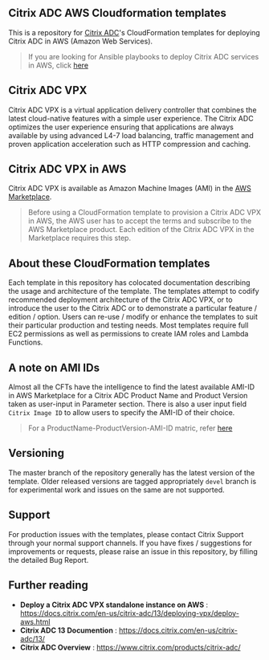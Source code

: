 
Citrix ADC AWS Cloudformation templates
--------------------------------------

This is a repository for [Citrix ADC](https://www.citrix.com/products/citrix-adc/)'s CloudFormation templates for deploying Citrix ADC in AWS (Amazon Web Services). 

>If you are looking for Ansible playbooks to deploy Citrix ADC services in AWS, click [here](https://github.com/citrix/citrix-ansible-aws)

## Citrix ADC VPX
Citrix ADC VPX is a virtual application delivery controller that combines the latest cloud-native features with a simple user experience. The Citrix ADC optimizes the user experience ensuring that applications are always available by using advanced L4-7 load balancing, traffic management and proven application acceleration such as HTTP compression and caching.

## Citrix ADC VPX in AWS
Citrix ADC VPX is available as Amazon Machine Images (AMI) in the [AWS Marketplace](https://aws.amazon.com/marketplace/seller-profile?id=fb9c6078-b60f-47f6-8622-49d5e1d5aca7). 
>Before using a CloudFormation template to provision a Citrix ADC VPX in AWS, the AWS user has to accept the terms and subscribe to the AWS Marketplace product. 
>Each edition of the Citrix ADC VPX in the Marketplace requires this step.

## About these CloudFormation templates
Each template in this repository has colocated documentation describing the usage and architecture of the template. The templates attempt to codify recommended deployment architecture of the Citrix ADC VPX, or to introduce the user to the Citrix ADC or to demonstrate a particular feature / edition / option. Users can re-use / modify or enhance the templates to suit their particular production and testing needs. Most templates require full EC2 permissions as well as permissions to create IAM roles and Lambda Functions.

## A note on AMI IDs
Almost all the CFTs have the intelligence to find the latest available AMI-ID in AWS Marketplace for a Citrix ADC Product Name and Product Version taken as user-input in Parameter section.
There is also a user input field `Citrix Image ID` to allow users to specify the AMI-ID of their choice.
>For a ProductName-ProductVersion-AMI-ID matric, refer [here](./templates/README.md)

## Versioning
The master branch of the repository generally has the latest version of the template. Older released versions are tagged appropriately
`devel` branch is for experimental work and issues on the same are not supported.


## Support
For production issues with the templates, please contact Citrix Support through your normal support channels. If you have fixes / suggestions for improvements or requests, please raise an issue in this repository, by filling the detailed Bug Report.

## Further reading
- **Deploy a Citrix ADC VPX standalone instance on AWS** : https://docs.citrix.com/en-us/citrix-adc/13/deploying-vpx/deploy-aws.html
- **Citrix ADC 13 Documention** : https://docs.citrix.com/en-us/citrix-adc/13/
- **Citrix ADC Overview** : https://www.citrix.com/products/citrix-adc/

